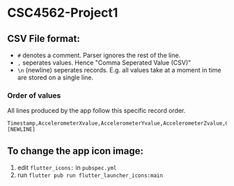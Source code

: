 # CSC4562-Project1

## CSV File format:
- `#` denotes a comment. Parser ignores the rest of the line.
- `,` seperates values. Hence "Comma Seperated Value (CSV)"
- `\n` (newline) seperates records. E.g. all values take at a moment in time are stored on a single line.

### Order of values
All lines produced by the app follow this specific record order.
```
Timestamp,AccelerometerXvalue,AccelerometerYvalue,AccelerometerZvalue,GyroscopeXvalue,GyroscopeYvalue,GyroscopeZvalue [NEWLINE]
```

## To change the app icon image:
1. edit `flutter_icons:` in `pubspec.yml`
2. run `flutter pub run flutter_launcher_icons:main`